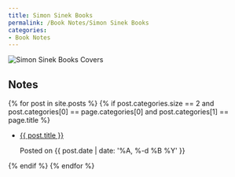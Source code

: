 ```yaml
---
title: Simon Sinek Books
permalink: /Book Notes/Simon Sinek Books
categories:
- Book Notes
---
```


<div class="image">
  <img alt="Simon Sinek Books Covers" src="{{ '/assets/images/Simon%20Sinek%20Books.png' | relative_url }}">
</div>

Notes
-----

{% for post in site.posts %}
{% if post.categories.size == 2 and post.categories[0] == page.categories[0] and post.categories[1] == page.title %}
* <p class="margin-bottom-0"><a href="{{ post.url | relative_url }}">{{ post.title }}</a></p>
  <p class="post-timestamp">Posted on {{ post.date | date: '%A, %-d %B %Y' }}</p>
{% endif %}
{% endfor %}